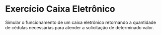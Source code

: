 # Exercício Caixa Eletrônico

Simular o funcionamento de um caixa eletrônico retornando a quantidade de cédulas necessárias para atender a solicitação de determinado valor.